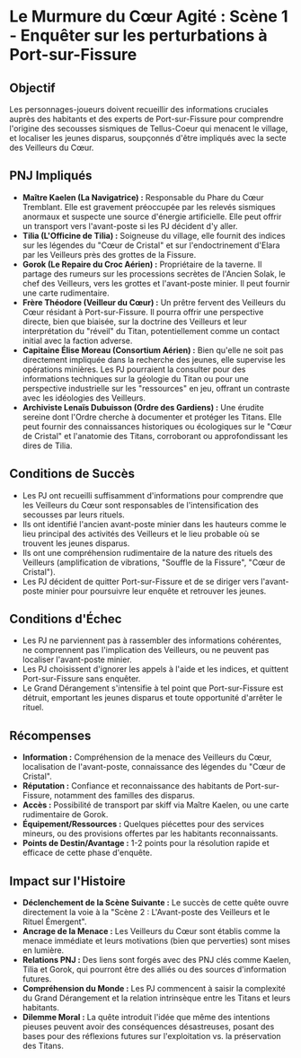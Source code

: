 # Le Murmure du Cœur Agité : Scène 1 - Enquêter sur les perturbations à Port-sur-Fissure

## Objectif

Les personnages-joueurs doivent recueillir des informations cruciales auprès des habitants et des experts de Port-sur-Fissure pour comprendre l'origine des secousses sismiques de Tellus-Coeur qui menacent le village, et localiser les jeunes disparus, soupçonnés d'être impliqués avec la secte des Veilleurs du Cœur.

## PNJ Impliqués

*   **Maître Kaelen (La Navigatrice) :** Responsable du Phare du Cœur Tremblant. Elle est gravement préoccupée par les relevés sismiques anormaux et suspecte une source d'énergie artificielle. Elle peut offrir un transport vers l'avant-poste si les PJ décident d'y aller.
*   **Tilia (L'Officine de Tilia) :** Soigneuse du village, elle fournit des indices sur les légendes du "Cœur de Cristal" et sur l'endoctrinement d'Elara par les Veilleurs près des grottes de la Fissure.
*   **Gorok (Le Repaire du Croc Aérien) :** Propriétaire de la taverne. Il partage des rumeurs sur les processions secrètes de l'Ancien Solak, le chef des Veilleurs, vers les grottes et l'avant-poste minier. Il peut fournir une carte rudimentaire.
*   **Frère Théodore (Veilleur du Cœur) :** Un prêtre fervent des Veilleurs du Cœur résidant à Port-sur-Fissure. Il pourra offrir une perspective directe, bien que biaisée, sur la doctrine des Veilleurs et leur interprétation du "réveil" du Titan, potentiellement comme un contact initial avec la faction adverse.
*   **Capitaine Élise Moreau (Consortium Aérien) :** Bien qu'elle ne soit pas directement impliquée dans la recherche des jeunes, elle supervise les opérations minières. Les PJ pourraient la consulter pour des informations techniques sur la géologie du Titan ou pour une perspective industrielle sur les "ressources" en jeu, offrant un contraste avec les idéologies des Veilleurs.
*   **Archiviste Lenaïs Dubuisson (Ordre des Gardiens) :** Une érudite sereine dont l'Ordre cherche à documenter et protéger les Titans. Elle peut fournir des connaissances historiques ou écologiques sur le "Cœur de Cristal" et l'anatomie des Titans, corroborant ou approfondissant les dires de Tilia.

## Conditions de Succès

*   Les PJ ont recueilli suffisamment d'informations pour comprendre que les Veilleurs du Cœur sont responsables de l'intensification des secousses par leurs rituels.
*   Ils ont identifié l'ancien avant-poste minier dans les hauteurs comme le lieu principal des activités des Veilleurs et le lieu probable où se trouvent les jeunes disparus.
*   Ils ont une compréhension rudimentaire de la nature des rituels des Veilleurs (amplification de vibrations, "Souffle de la Fissure", "Cœur de Cristal").
*   Les PJ décident de quitter Port-sur-Fissure et de se diriger vers l'avant-poste minier pour poursuivre leur enquête et retrouver les jeunes.

## Conditions d'Échec

*   Les PJ ne parviennent pas à rassembler des informations cohérentes, ne comprennent pas l'implication des Veilleurs, ou ne peuvent pas localiser l'avant-poste minier.
*   Les PJ choisissent d'ignorer les appels à l'aide et les indices, et quittent Port-sur-Fissure sans enquêter.
*   Le Grand Dérangement s'intensifie à tel point que Port-sur-Fissure est détruit, emportant les jeunes disparus et toute opportunité d'arrêter le rituel.

## Récompenses

*   **Information :** Compréhension de la menace des Veilleurs du Cœur, localisation de l'avant-poste, connaissance des légendes du "Cœur de Cristal".
*   **Réputation :** Confiance et reconnaissance des habitants de Port-sur-Fissure, notamment des familles des disparus.
*   **Accès :** Possibilité de transport par skiff via Maître Kaelen, ou une carte rudimentaire de Gorok.
*   **Équipement/Ressources :** Quelques piécettes pour des services mineurs, ou des provisions offertes par les habitants reconnaissants.
*   **Points de Destin/Avantage :** 1-2 points pour la résolution rapide et efficace de cette phase d'enquête.

## Impact sur l'Histoire

*   **Déclenchement de la Scène Suivante :** Le succès de cette quête ouvre directement la voie à la "Scène 2 : L'Avant-poste des Veilleurs et le Rituel Émergent".
*   **Ancrage de la Menace :** Les Veilleurs du Cœur sont établis comme la menace immédiate et leurs motivations (bien que perverties) sont mises en lumière.
*   **Relations PNJ :** Des liens sont forgés avec des PNJ clés comme Kaelen, Tilia et Gorok, qui pourront être des alliés ou des sources d'information futures.
*   **Compréhension du Monde :** Les PJ commencent à saisir la complexité du Grand Dérangement et la relation intrinsèque entre les Titans et leurs habitants.
*   **Dilemme Moral :** La quête introduit l'idée que même des intentions pieuses peuvent avoir des conséquences désastreuses, posant des bases pour des réflexions futures sur l'exploitation vs. la préservation des Titans.